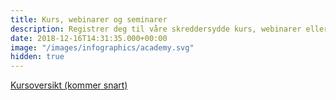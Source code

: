 ```yaml
---
title: Kurs, webinarer og seminarer
description: Registrer deg til våre skreddersydde kurs, webinarer eller seminarer rettet mot strategisk innkjøp
date: 2018-12-16T14:31:35.000+00:00
image: "/images/infographics/academy.svg"
hidden: true
---
```

<a href="#" class="btn btn-primary green btn-lg">Kursoversikt (kommer snart)</a>